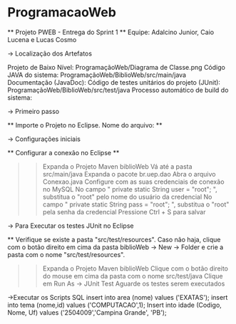 # ProgramacaoWeb
** Projeto PWEB - Entrega do Sprint 1 **
Equipe: Adalcino Junior, Caio Lucena e Lucas Cosmo


-> Localização dos Artefatos

Projeto de Baixo Nível: ProgramaçãoWeb/Diagrama de Classe.png
Código JAVA do sistema: ProgramaçãoWeb/BiblioWeb/src/main/java
Documentação (JavaDoc): 
Código de testes unitários do projeto (JUnit): ProgramaçãoWeb/BiblioWeb/src/test/java
Processo automático de build do sistema: 

-> Primeiro passo 

** Importe o Projeto no Eclipse. Nome do arquivo:  **

-> Configurações iniciais

** Configurar a conexão no Eclipse **

>> Expanda o Projeto Maven biblioWeb
>> Vá até a pasta src/main/java
>> Expanda o pacote br.uep.dao
>> Abra o arquivo Conexao.java 
>> Configure com as suas credenciais de conexão no MySQL
>> No campo " private static String user = "root"; ", substitua o "root" pelo nome do usuário da credencial
>> No campo "  private static String pass = "root"; ", substitua o "root" pela senha da credencial
>> Pressione Ctrl + S para salvar

-> Para Executar os testes JUnit no Eclipse 

** Verifique se existe a pasta "src/test/resources". Caso não haja, clique com o botão direito em cima da pasta biblioWeb -> New -> Folder e crie a pasta com o nome "src/test/resources".

>> Expanda o Projeto Maven biblioWeb
>> Clique com o botão direito do mouse em cima da pasta com o nome src/test/java
>> Clique em Run As -> JUnit Test
>> Aguarde os testes serem executados

->Executar os Scripts SQL
insert into area (nome) values ('EXATAS');
insert into tema (nome,id) values ('COMPUTACAO',1);
Insert into idade (Codigo, Nome, Uf) values ('2504009','Campina Grande', 'PB');
